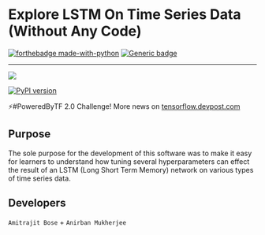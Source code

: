 # Explore LSTM On Time Series Data (Without Any Code)
[![forthebadge made-with-python](http://ForTheBadge.com/images/badges/made-with-python.svg)](https://www.python.org/)
[![Generic badge](https://img.shields.io/badge/Status-In_Progress-Yellow.svg)](https://shields.io/)

---------------------------------------

![](http://www.microway.com/wp-content/uploads/TensorFlow_icon_180x148.png)

[![PyPI version](https://badge.fury.io/py/tensorflow-gpu%2F2.0.0a0.svg)](https://badge.fury.io/py/tensorflow-gpu%2F2.0.0a0)

⚡#PoweredByTF 2.0 Challenge!
More news on [tensorflow.devpost.com](https://tensorflow.devpost.com/)


## Purpose

The sole purpose for the development of this software was to make it easy for learners to understand how tuning several hyperparameters can effect the result of an LSTM (Long Short Term Memory) network on various types of time series data.


## Developers
`Amitrajit Bose` +
`Anirban Mukherjee`
